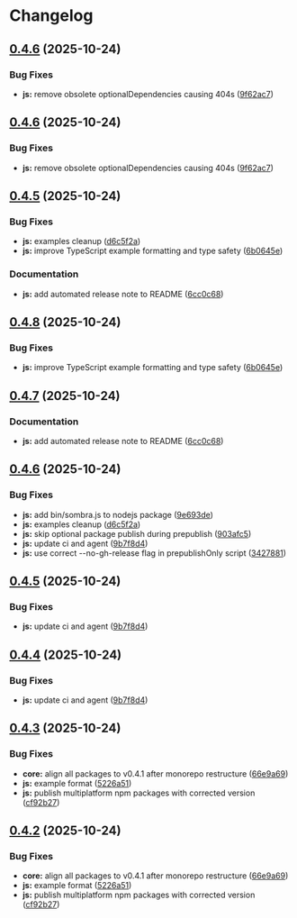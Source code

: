 # Changelog

## [0.4.6](https://github.com/maskdotdev/sombra/compare/sombrajs-v0.4.5...sombrajs-v0.4.6) (2025-10-24)


### Bug Fixes

* **js:** remove obsolete optionalDependencies causing 404s ([9f62ac7](https://github.com/maskdotdev/sombra/commit/9f62ac7d364f6b44a3bd9fa46e70657e2cfa273f))

## [0.4.6](https://github.com/maskdotdev/sombra/compare/sombrajs-v0.4.5...sombrajs-v0.4.6) (2025-10-24)


### Bug Fixes

* **js:** remove obsolete optionalDependencies causing 404s ([9f62ac7](https://github.com/maskdotdev/sombra/commit/9f62ac7d364f6b44a3bd9fa46e70657e2cfa273f))

## [0.4.5](https://github.com/maskdotdev/sombra/compare/sombrajs-v0.4.4...sombrajs-v0.4.5) (2025-10-24)


### Bug Fixes

* **js:** examples cleanup ([d6c5f2a](https://github.com/maskdotdev/sombra/commit/d6c5f2a76ef104d7e5c3198d9ef229646c171d18))
* **js:** improve TypeScript example formatting and type safety ([6b0645e](https://github.com/maskdotdev/sombra/commit/6b0645e39c2862ef7b2ef2ea983074379ed39665))


### Documentation

* **js:** add automated release note to README ([6cc0c68](https://github.com/maskdotdev/sombra/commit/6cc0c684a5e5ccfd3f17c371cc061254ad51ad3c))

## [0.4.8](https://github.com/maskdotdev/sombra/compare/sombrajs-v0.4.7...sombrajs-v0.4.8) (2025-10-24)


### Bug Fixes

* **js:** improve TypeScript example formatting and type safety ([6b0645e](https://github.com/maskdotdev/sombra/commit/6b0645e39c2862ef7b2ef2ea983074379ed39665))

## [0.4.7](https://github.com/maskdotdev/sombra/compare/sombrajs-v0.4.6...sombrajs-v0.4.7) (2025-10-24)


### Documentation

* **js:** add automated release note to README ([6cc0c68](https://github.com/maskdotdev/sombra/commit/6cc0c684a5e5ccfd3f17c371cc061254ad51ad3c))

## [0.4.6](https://github.com/maskdotdev/sombra/compare/sombrajs-v0.4.5...sombrajs-v0.4.6) (2025-10-24)


### Bug Fixes

* **js:** add bin/sombra.js to nodejs package ([9e693de](https://github.com/maskdotdev/sombra/commit/9e693de426b5297497efa7cf1bd6f5baab4f1490))
* **js:** examples cleanup ([d6c5f2a](https://github.com/maskdotdev/sombra/commit/d6c5f2a76ef104d7e5c3198d9ef229646c171d18))
* **js:** skip optional package publish during prepublish ([903afc5](https://github.com/maskdotdev/sombra/commit/903afc5af56a3a6f41602183fe8641cacfa004a5))
* **js:** update ci and agent ([9b7f8d4](https://github.com/maskdotdev/sombra/commit/9b7f8d476fea64cd7886a236d4484f44d43bca41))
* **js:** use correct --no-gh-release flag in prepublishOnly script ([3427881](https://github.com/maskdotdev/sombra/commit/34278811e0ea2b7a07bfb3a0cacb9f5d8b41c01a))

## [0.4.5](https://github.com/maskdotdev/sombra/compare/sombrajs-v0.4.4...sombrajs-v0.4.5) (2025-10-24)


### Bug Fixes

* **js:** update ci and agent ([9b7f8d4](https://github.com/maskdotdev/sombra/commit/9b7f8d476fea64cd7886a236d4484f44d43bca41))

## [0.4.4](https://github.com/maskdotdev/sombra/compare/sombrajs-v0.4.3...sombrajs-v0.4.4) (2025-10-24)


### Bug Fixes

* **js:** update ci and agent ([9b7f8d4](https://github.com/maskdotdev/sombra/commit/9b7f8d476fea64cd7886a236d4484f44d43bca41))

## [0.4.3](https://github.com/maskdotdev/sombra/compare/sombrajs-v0.4.2...sombrajs-v0.4.3) (2025-10-24)


### Bug Fixes

* **core:** align all packages to v0.4.1 after monorepo restructure ([66e9a69](https://github.com/maskdotdev/sombra/commit/66e9a69fc433064a43c8dd50ef2bac25e49fdf02))
* **js:** example format ([5226a51](https://github.com/maskdotdev/sombra/commit/5226a51f34f7ca5df258f94de78fa2c561208316))
* **js:** publish multiplatform npm packages with corrected version ([cf92b27](https://github.com/maskdotdev/sombra/commit/cf92b27badd31c06b35189a292ce5fbd6ff96e26))

## [0.4.2](https://github.com/maskdotdev/sombra/compare/v0.4.1...v0.4.2) (2025-10-24)


### Bug Fixes

* **core:** align all packages to v0.4.1 after monorepo restructure ([66e9a69](https://github.com/maskdotdev/sombra/commit/66e9a69fc433064a43c8dd50ef2bac25e49fdf02))
* **js:** example format ([5226a51](https://github.com/maskdotdev/sombra/commit/5226a51f34f7ca5df258f94de78fa2c561208316))
* **js:** publish multiplatform npm packages with corrected version ([cf92b27](https://github.com/maskdotdev/sombra/commit/cf92b27badd31c06b35189a292ce5fbd6ff96e26))
